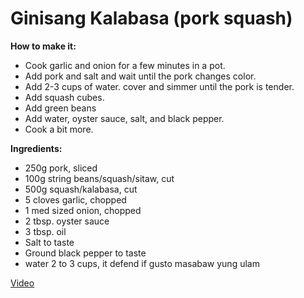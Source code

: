 # Ginisang Kalabasa (pork squash)

**How to make it:**
* Cook garlic and onion for a few minutes in a pot.
* Add pork and salt and wait until the pork changes color.
* Add 2-3 cups of water. cover and simmer until the pork is tender.
* Add squash cubes.
* Add green beans
* Add water, oyster sauce, salt, and black pepper.
* Cook a bit more.

**Ingredients:**
* 250g pork, sliced
* 100g string beans/squash/sitaw, cut
* 500g squash/kalabasa, cut
* 5 cloves garlic, chopped
* 1 med sized onion, chopped
* 2 tbsp. oyster sauce
* 3 tbsp. oil
* Salt to taste
* Ground black pepper to taste
* water 2 to 3 cups, it defend if gusto masabaw yung ulam

[Video](https://www.youtube.com/watch?app=desktop&v=5jcPkMiqIU8)

